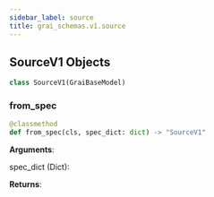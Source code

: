 ```yaml
---
sidebar_label: source
title: grai_schemas.v1.source
---
```


## SourceV1 Objects

```python
class SourceV1(GraiBaseModel)
```

### from\_spec

```python
@classmethod
def from_spec(cls, spec_dict: dict) -> "SourceV1"
```

**Arguments**:

  spec_dict (Dict):


**Returns**:
